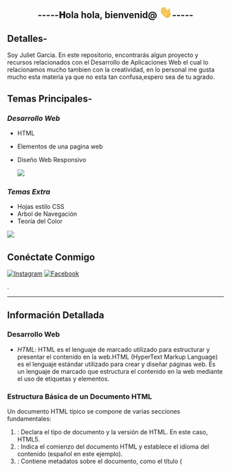<div align="center">
<h2> -----𝐇ola hola, bienvenid@ <img src="https://github.com/ABSphreak/ABSphreak/blob/master/gifs/Hi.gif" width="30px">-----</h2>
</div>

## Detalles-

Soy Juliet Garcia. En este repositorio, encontrarás algun proyecto y recursos relacionados con el Desarrollo de Aplicaciones Web el cual lo relacionamos mucho tambien con la creatividad, en lo personal me gusta mucho esta materia ya que no esta tan confusa,espero sea de tu agrado.

## Temas Principales-

###  *Desarrollo Web*
- HTML
- Elementos de una pagina web
- Diseño Web Responsivo


  <a href="#desarrollo-web-detalle">
  <img src="https://img.shields.io/badge/Ver%20más-Desarrollo%20Web-pink?style=for-the-badge">
</a>


### *Temas Extra*
- Hojas estilo CSS
- Arbol de Navegación
- Teoría del Color


   
<a href="#temas-extra-detalle">
  <img src="https://img.shields.io/badge/Ver%20más-Temas%20Extra-pink?style=for-the-badge">
</a>

## Conéctate Conmigo

[![Instagram](https://img.shields.io/badge/Instagram-%23E4405F.svg?style=for-the-badge&logo=Instagram&logoColor=white)]( https://www.instagram.com/ykl_mgt?igsh=MTRuMDJ5enJ3dHFqcQ%3D%3D&utm_source=qr)
[![Facebook](https://img.shields.io/badge/Facebook-%231877F2.svg?style=for-the-badge&logo=Facebook&logoColor=white)](https://www.facebook.com/itkayul.montes?mibextid=LQQJ4d)

.

---
## Información Detallada

### Desarrollo Web
<a id="desarrollo-web-detalle"></a>

- *HTML*: HTML es el lenguaje de marcado utilizado para estructurar y presentar el contenido en la web.HTML (HyperText Markup Language) es el lenguaje estándar utilizado para crear y diseñar páginas web. Es un lenguaje de marcado que estructura el contenido en la web mediante el uso de etiquetas y elementos.

### Estructura Básica de un Documento HTML

Un documento HTML típico se compone de varias secciones fundamentales:

1. <!DOCTYPE html>: Declara el tipo de documento y la versión de HTML. En este caso, HTML5.
2. <html lang="es">: Indica el comienzo del documento HTML y establece el idioma del contenido (español en este ejemplo).
3. <head>: Contiene metadatos sobre el documento, como el título (<title>), la codificación de caracteres (<meta charset="UTF-8">), y la configuración de la vista (<meta name="viewport" content="width=device-width, initial-scale=1.0">).
4. <body>: Contiene el contenido visible de la página web, como encabezados (<h1>), párrafos (<p>), imágenes, enlaces, etc.

- *Elementos de una página web*:
  1. Nombre del dominio
  2. Diseño Fácil de Navegar
  3. Páginas internas
  4. Logotipo
  5. Menús
  6. Textos Persuasivos
  7. Imágenes Complementarias
  8. Datos de Contacto
  9. Botones de Redes Sociales
  10. Formulario de Contacto
  11. Llamadas a la Acción
  12. Mapa de ubicación
  13. Páginas Complementarias
  14. Herramientas para Estadísticas  
- *Diseño Web Responsivo*: Técnicas y herramientas para asegurar que las páginas web se vean bien en todos los dispositivos.
  ###Elemntos
  -Esquema tipographic flexible
  -Maquetación adaptable(diseño)
  -Imagenes y multimedia
  -Navegación adaptable
  ###Elementos extra
  +Etiquetas viewport
  +Script compatibilizador 
  ###Maquentación Adaptable -Grilla Flexible-
  En cada zona acomodaremos nuestros contenidos en columnas de una manera optimizada para el tamaño del dispositivo.
  -Grillas Flexibles-
  Define anchos de contenedor y columnas en porcentajes, para que los bloques de un diseño mantengan la proporción .
  ###Medios Adaptables( Imágenes,videos)
› En cada zona de los estilos css 
delimitada por una media querie apuntamos a distintas imágenes con  back ground-image.
  ###Navegación Adaptable
•Debe adaptarse en un sitio para permitir su uso en teléfonos y tabletas.
•Ocultar con display none los subtitulos por defecto, haciendolos visibles con display block a partir de cierto tamaño de pantalla.
•Subtítulos{ 
display:none;
}
/*Hacemos visibles los
subtitulos {
subtituloss
displagiblock;
}
###Esquema tipografico flexible
Cambiar el tipo de texto desde la hoja de estilos. font-size (pixeles), unidades demedida mas vesátiles.
-PPROBLEMAS -
* Los usuarios que usen Internet Explorer no podran escalar el tamaño de la fuente si esta fue definida en pixeles.
-Mantenimiento.

### Temas Extra Detalle
<a id="temas-extra-detalle"></a>
En esta sección, puedes agregar información detallada sobre los temas extra:

- *Hojas de estilo CSS*: CSS se utiliza para dar estilo y diseño a las páginas web, separando el contenido de la presentación.
- *Árbol de Navegación*: Representa la estructura jerárquica de las páginas dentro de un sitio web.
La estructura de navegación por un sitio web viene definida por la experiencia de navegación del visitante en virtud de la cual puede saltar de una página a otra dentro del sitio web utilizando el sistema de hipervínculos.
La estructura de navegación se suele elegir en función del tipo de contenido. Existen distintos tipos de
estructuras:
Jerárquica: Estructura en arbol donde existe una página indice o principal desde donde se accede al resto de páginas. Desde estas subpáginas se puede acceder a Otras y así sucesivamente creando distintos niveles o jerarquías. Es ideal para sitios web de centros o proyectos. No se aconseja utilizar más de 4 niveles para evitar que el  usuario se desoriente durante la navegación. Conviene situar en todas las páginas un menú que permite moverse de una forma y fácil y directa distintos niveles y páginas de cada nivel.
- *Teoría del Color*: Estudia cómo los colores interactúan entre sí y cómo pueden ser utilizados efectivamente en el diseño web.
  
  
¡Gracias por visitar mi perfil de GitHub! 
